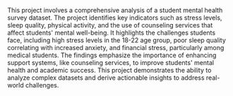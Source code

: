 This project involves a comprehensive analysis of a student mental health survey dataset. The project identifies key indicators such as stress levels, sleep quality, physical activity, and the use of counseling services that affect students' mental well-being. It highlights the challenges students face, including high stress levels in the 18-22 age group, poor sleep quality correlating with increased anxiety, and financial stress, particularly among medical students. The findings emphasize the importance of enhancing support systems, like counseling services, to improve students' mental health and academic success. This project demonstrates the ability to analyze complex datasets and derive actionable insights to address real-world challenges.
